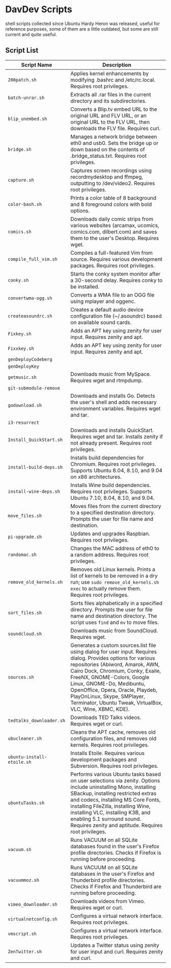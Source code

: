 # DavDev Scripts
shell scripts collected since Ubuntu Hardy Heron was released, useful for reference purposes, some of them are a little outdated, but some are still current and quite useful.

## Script List
| Script Name             | Description                                                                 |
|--------------------------|-----------------------------------------------------------------------------|
| `200patch.sh`             | Applies kernel enhancements by modifying .bashrc and /etc/rc.local. Requires root privileges. |
| `batch-unrar.sh`          | Extracts all .rar files in the current directory and its subdirectories.     |
| `blip_unembed.sh`         | Converts a Blip.tv embed URL to the original URL and FLV URL, or an original URL to the FLV URL, then downloads the FLV file. Requires curl. |
| `bridge.sh`               | Manages a network bridge between eth0 and usb0.  Sets the bridge up or down based on the contents of .bridge_status.txt. Requires root privileges. |
| `capture.sh`              | Captures screen recordings using recordmydesktop and ffmpeg, outputting to /dev/video2. Requires root privileges. |
| `color-bash.sh`           | Prints a color table of 8 background and 8 foreground colors with bold options. |
| `comics.sh`               | Downloads daily comic strips from various websites (arcamax, ucomics, comics.com, dilbert.com) and saves them to the user's Desktop. Requires wget. |
| `compile_full_vim.sh`     | Compiles a full-featured Vim from source. Requires various development packages. Requires root privileges. |
| `conky.sh`                | Starts the conky system monitor after a 30-second delay. Requires conky to be installed. |
| `convertwma-ogg.sh`       | Converts a WMA file to an OGG file using mplayer and oggenc.               |
| `createasoundrc.sh`       | Creates a default audio device configuration file (~/.asoundrc) based on available sound cards. |
| `Fixkey.sh`               | Adds an APT key using zenity for user input. Requires zenity and apt.       |
| `Fixxkey.sh`              | Adds an APT key using zenity for user input. Requires zenity and apt.       |
| `genDeployCodeberg`       |                                                                             |
| `genDeployKey`            |                                                                             |
| `getmusic.sh`             | Downloads music from MySpace. Requires wget and rtmpdump.                  |
| `git-submodule-remove`    |                                                                             |
| `godownload.sh`           | Downloads and installs Go.  Detects the user's shell and adds necessary environment variables. Requires wget and tar. |
| `i3-resurrect`            |                                                                             |
| `Install_QuickStart.sh`   | Downloads and installs QuickStart. Requires wget and tar.  Installs zenity if not already present. Requires root privileges. |
| `install-build-deps.sh`   | Installs build dependencies for Chromium. Requires root privileges.  Supports Ubuntu 8.04, 8.10, and 9.04 on x86 architectures. |
| `install-wine-deps.sh`    | Installs Wine build dependencies. Requires root privileges. Supports Ubuntu 7.10, 8.04, 8.10, and 9.04. |
| `move_files.sh`           | Moves files from the current directory to a specified destination directory. Prompts the user for file name and destination. |
| `pi-upgrade.sh`           | Updates and upgrades Raspbian. Requires root privileges.                   |
| `randomac.sh`             | Changes the MAC address of eth0 to a random address. Requires root privileges. |
| `remove_old_kernels.sh`   | Removes old Linux kernels.  Prints a list of kernels to be removed in a dry run; use `sudo remove_old_kernels.sh exec` to actually remove them. Requires root privileges. |
| `sort_files.sh`           | Sorts files alphabetically in a specified directory. Prompts the user for file name and destination directory.  The script uses `find` and `mv` to move files. |
| `soundcloud.sh`           | Downloads music from SoundCloud. Requires wget.                            |
| `sources.sh`              | Generates a custom sources.list file using dialog for user input. Requires dialog.  Provides options for various repositories (Abiword, Amarok, AWN, Cairo Dock, Chromium, Conky, Exaile, FreeNX, GNOME-Colors, Google Linux, GNOME-Do, Medibuntu, OpenOffice, Opera, Oracle, Playdeb, PlayOnLinux, Skype, SMPlayer, Terminator, Ubuntu Tweak, VirtualBox, VLC, Wine, XBMC, KDE). |
| `tedtalks_downloader.sh`  | Downloads TED Talks videos. Requires wget or curl.                        |
| `ubucleaner.sh`           | Cleans the APT cache, removes old configuration files, and removes old kernels. Requires root privileges. |
| `ubuntu-install-etoile.sh`| Installs Etoile. Requires various development packages and Subversion. Requires root privileges. |
| `ubuntuTasks.sh`          | Performs various Ubuntu tasks based on user selections via zenity.  Options include uninstalling Mono, installing SBackup, installing restricted extras and codecs, installing MS Core Fonts, installing FileZilla, installing Wine, installing VLC, installing K3B, and enabling 5.1 surround sound. Requires zenity and aptitude. Requires root privileges. |
| `vacuum.sh`               | Runs VACUUM on all SQLite databases found in the user's Firefox profile directories.  Checks if Firefox is running before proceeding. |
| `vacuummoz.sh`            | Runs VACUUM on all SQLite databases in the user's Firefox and Thunderbird profile directories. Checks if Firefox and Thunderbird are running before proceeding. |
| `vimeo_downloader.sh`     | Downloads videos from Vimeo. Requires wget or curl.                       |
| `virtualnetconfig.sh`     | Configures a virtual network interface. Requires root privileges.         |
| `vmscript.sh`             | Configures a virtual network interface. Requires root privileges.         |
| `ZenTwitter.sh`           | Updates a Twitter status using zenity for user input and curl. Requires zenity and curl. |
